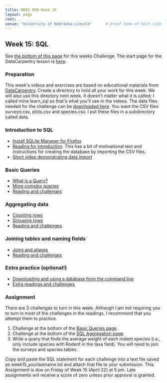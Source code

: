 ```yaml
---
title: NRES 898 Week 15
layout: page
root: .
venue: "University of Nebraska-Lincoln"      # brief name of host site without address (e.g., "Euphoric State University")
---
```


## Week 15: SQL

See [the bottom of this page](#assignment) for this weeks Challenge. The start page for the DataCarpentry lesson is [here](http://www.datacarpentry.org/sql-ecology-lesson/index.html).

### Preparation

This week's videos and exercises are based on educational materials from [DataCarpentry](http://www.datacarpentry.org/). Create a directory to hold all your work for this week. We will also use this directory next week. It doesn't matter what it is called; I called mine learn_sql so that's what you'll see in the videos. The data files needed for the challenge can be [downloaded here](http://figshare.com/articles/Portal_Project_Teaching_Database/1314459). You want the CSV files surveys.csv, plots.csv and species.csv. I put these files in a subdirectory called data. 

### Introduction to SQL

* [Install SQLite Manager for Firefox](https://youtu.be/y96LxVSzUg4)
* [Reading for introduction](http://www.datacarpentry.org/sql-ecology-lesson/00-sql-introduction.html). This has a bit of motivational text and instructions for creating the database by importing the CSV files. 
* [Short video demonstrating data import](https://youtu.be/To8eVcbHFqk)

### Basic Queries

* [What is a Query?](https://youtu.be/uK_LHHbTNkU)
* [More complex queries]()
* [Reading and challenges](http://www.datacarpentry.org/sql-ecology-lesson/01-sql-basic-queries.html)

### Aggregating data

* [Counting rows]()
* [Grouping rows]()
* [Reading and challenges](http://www.datacarpentry.org/sql-ecology-lesson/02-sql-aggregation.html)

### Joining tables and naming fields

* [Joins and aliases]()
* [Reading and challenges](http://www.datacarpentry.org/sql-ecology-lesson/03-sql-joins-aliases.html)

### Extra practice (optional!)

* [Downloading and using a database from the command line]()
* [Extra readings and challenges](http://swcarpentry.github.io/sql-novice-survey/index.html)

### Assignment

There are 3 challenges to turn in this week. Although I am not requiring you to turn in most of the challenges in the readings, I recommend that you attempt them to practice. 

1.  Challenge at the bottom of the [Basic Queries page](http://www.datacarpentry.org/sql-ecology-lesson/01-sql-basic-queries.html).
2.  Challenge at the bottom of the [SQL Aggregation page](http://www.datacarpentry.org/sql-ecology-lesson/02-sql-aggregation.html).
3.  Write a query that finds the average weight of each rodent species (i.e., only include species with Rodent in the taxa field). You will need to join the surveys and species tables. 
 
Copy and paste the SQL statement for each challenge into a text file saved as week15_yourlastname.txt and attach that file to your submission. This Assignment is due on Friday of Week 15 \(April 22\) at 5 pm. Late assignments will receive a score of zero unless prior approval is granted.  
